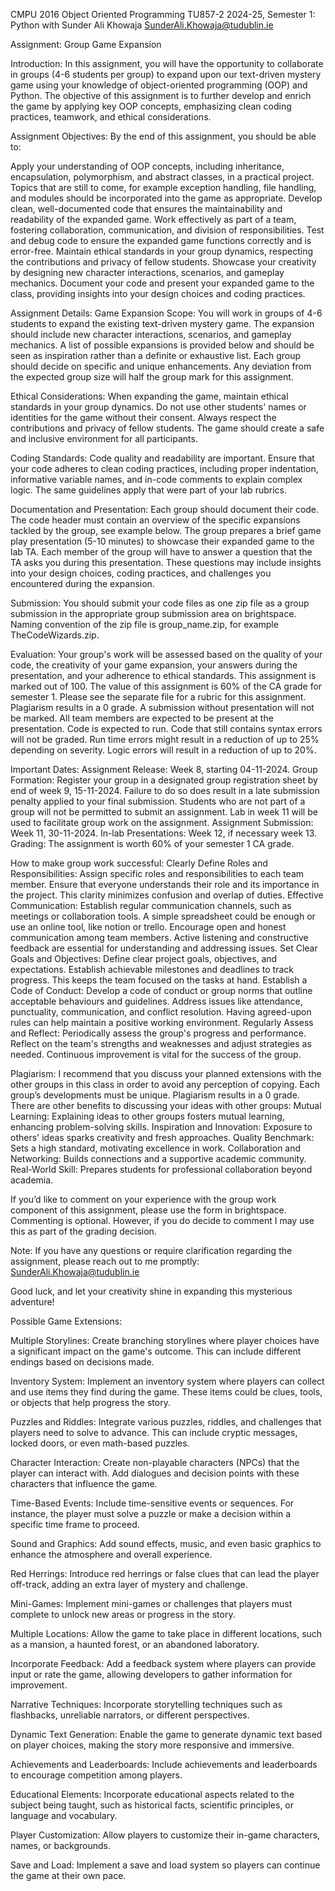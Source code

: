 CMPU 2016 Object Oriented Programming
TU857-2
2024-25, Semester 1: Python with Sunder Ali Khowaja
SunderAli.Khowaja@tudublin.ie 

Assignment: Group Game Expansion

Introduction:
In this assignment, you will have the opportunity to collaborate in groups (4-6 students per group) to expand upon our text-driven mystery game using your knowledge of object-oriented programming (OOP) and Python. The objective of this assignment is to further develop and enrich the game by applying key OOP concepts, emphasizing clean coding practices, teamwork, and ethical considerations.

Assignment Objectives:
By the end of this assignment, you should be able to:

Apply your understanding of OOP concepts, including inheritance, encapsulation, polymorphism, and abstract classes, in a practical project. Topics that are still to come, for example exception handling, file handling, and modules should be incorporated into the game as appropriate.
Develop clean, well-documented code that ensures the maintainability and readability of the expanded game.
Work effectively as part of a team, fostering collaboration, communication, and division of responsibilities.
Test and debug code to ensure the expanded game functions correctly and is error-free.
Maintain ethical standards in your group dynamics, respecting the contributions and privacy of fellow students.
Showcase your creativity by designing new character interactions, scenarios, and gameplay mechanics.
Document your code and present your expanded game to the class, providing insights into your design choices and coding practices.

Assignment Details:
Game Expansion Scope: You will work in groups of 4-6 students to expand the existing text-driven mystery game. The expansion should include new character interactions, scenarios, and gameplay mechanics. A list of possible expansions is provided below and should be seen as inspiration rather than a definite or exhaustive list. Each group should decide on specific and unique enhancements. Any deviation from the expected group size will half the group mark for this assignment.

Ethical Considerations: When expanding the game, maintain ethical standards in your group dynamics. Do not use other students' names or identities for the game without their consent. Always respect the contributions and privacy of fellow students. The game should create a safe and inclusive environment for all participants.

Coding Standards: Code quality and readability are important. Ensure that your code adheres to clean coding practices, including proper indentation, informative variable names, and in-code comments to explain complex logic. The same guidelines apply that were part of your lab rubrics.

Documentation and Presentation: Each group should document their code. The code header must contain an overview of the specific expansions tackled by the group, see example below. The group prepares a brief game play presentation (5-10 minutes) to showcase their expanded game to the lab TA. Each member of the group will have to answer a question that the TA asks you during this presentation. These questions may include insights into your design choices, coding practices, and challenges you encountered during the expansion.

Submission: You should submit your code files as one zip file as a group submission in the appropriate group submission area on brightspace. Naming convention of the zip file is group_name.zip, for example TheCodeWizards.zip. 

Evaluation: Your group's work will be assessed based on the quality of your code, the creativity of your game expansion, your answers during the presentation, and your adherence to ethical standards. This assignment is marked out of 100. The value of this assignment is 60% of the CA grade for semester 1. 
Please see the separate file for a rubric for this assignment.
Plagiarism results in a 0 grade. A submission without presentation will not be marked. All team members are expected to be present at the presentation.
Code is expected to run. Code that still contains syntax errors will not be graded. Run time errors might result in a reduction of up to 25% depending on severity. Logic errors will result in a reduction of up to 20%.

Important Dates:
Assignment Release: Week 8, starting 04-11-2024.
Group Formation: Register your group in a designated group registration sheet by end of week 9, 15-11-2024. Failure to do so does result in a late submission penalty applied to your final submission. Students who are not part of a group will not be permitted to submit an assignment.
Lab in week 11 will be used to facilitate group work on the assignment.
Assignment Submission: Week 11, 30-11-2024.
In-lab Presentations: Week 12, if necessary week 13.
Grading: The assignment is worth 60% of your semester 1 CA grade. 

How to make group work successful:
Clearly Define Roles and Responsibilities:
Assign specific roles and responsibilities to each team member.
Ensure that everyone understands their role and its importance in the project.
This clarity minimizes confusion and overlap of duties.
Effective Communication:
Establish regular communication channels, such as meetings or collaboration tools. A simple spreadsheet could be enough or use an online tool, like notion or trello.
Encourage open and honest communication among team members.
Active listening and constructive feedback are essential for understanding and addressing issues.
Set Clear Goals and Objectives:
Define clear project goals, objectives, and expectations.
Establish achievable milestones and deadlines to track progress.
This keeps the team focused on the tasks at hand.
Establish a Code of Conduct:
Develop a code of conduct or group norms that outline acceptable behaviours and guidelines.
Address issues like attendance, punctuality, communication, and conflict resolution.
Having agreed-upon rules can help maintain a positive working environment.
Regularly Assess and Reflect:
Periodically assess the group's progress and performance.
Reflect on the team's strengths and weaknesses and adjust strategies as needed.
Continuous improvement is vital for the success of the group.

Plagiarism:
I recommend that you discuss your planned extensions with the other groups in this class in order to avoid any perception of copying. Each group’s developments must be unique. Plagiarism results in a 0 grade. There are other benefits to discussing your ideas with other groups:
Mutual Learning: Explaining ideas to other groups fosters mutual learning, enhancing problem-solving skills.
Inspiration and Innovation: Exposure to others' ideas sparks creativity and fresh approaches.
Quality Benchmark: Sets a high standard, motivating excellence in work.
Collaboration and Networking: Builds connections and a supportive academic community.
Real-World Skill: Prepares students for professional collaboration beyond academia.

If you’d like to comment on your experience with the group work component of this assignment, please use the form in brightspace. Commenting is optional. However, if you do decide to comment I may use this as part of the grading decision.

Note: If you have any questions or require clarification regarding the assignment, please reach out to me promptly: SunderAli.Khowaja@tudublin.ie  

Good luck, and let your creativity shine in expanding this mysterious adventure!

Possible Game Extensions:

Multiple Storylines: Create branching storylines where player choices have a significant impact on the game's outcome. This can include different endings based on decisions made.

Inventory System: Implement an inventory system where players can collect and use items they find during the game. These items could be clues, tools, or objects that help progress the story.

Puzzles and Riddles: Integrate various puzzles, riddles, and challenges that players need to solve to advance. This can include cryptic messages, locked doors, or even math-based puzzles.

Character Interaction: Create non-playable characters (NPCs) that the player can interact with. Add dialogues and decision points with these characters that influence the game.

Time-Based Events: Include time-sensitive events or sequences. For instance, the player must solve a puzzle or make a decision within a specific time frame to proceed.

Sound and Graphics: Add sound effects, music, and even basic graphics to enhance the atmosphere and overall experience.

Red Herrings: Introduce red herrings or false clues that can lead the player off-track, adding an extra layer of mystery and challenge.

Mini-Games: Implement mini-games or challenges that players must complete to unlock new areas or progress in the story.

Multiple Locations: Allow the game to take place in different locations, such as a mansion, a haunted forest, or an abandoned laboratory.

Incorporate Feedback: Add a feedback system where players can provide input or rate the game, allowing developers to gather information for improvement.

Narrative Techniques: Incorporate storytelling techniques such as flashbacks, unreliable narrators, or different perspectives.

Dynamic Text Generation: Enable the game to generate dynamic text based on player choices, making the story more responsive and immersive.

Achievements and Leaderboards: Include achievements and leaderboards to encourage competition among players.

Educational Elements: Incorporate educational aspects related to the subject being taught, such as historical facts, scientific principles, or language and vocabulary.

Player Customization: Allow players to customize their in-game characters, names, or backgrounds.

Save and Load: Implement a save and load system so players can continue the game at their own pace.
